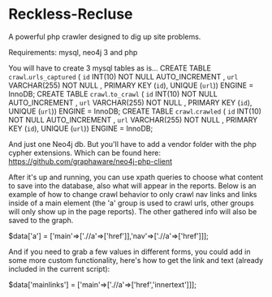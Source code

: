 # Reckless-Recluse
A powerful php crawler designed to dig up site problems. 

Requirements:
mysql, neo4j 3 and php

You will have to create 3 mysql tables as is... 
CREATE TABLE `crawl`.`urls_captured` ( `id` INT(10) NOT NULL AUTO_INCREMENT , `url` VARCHAR(255) NOT NULL , PRIMARY KEY (`id`), UNIQUE (`url`)) ENGINE = InnoDB;
CREATE TABLE `crawl`.`to_crawl` ( `id` INT(10) NOT NULL AUTO_INCREMENT , `url` VARCHAR(255) NOT NULL , PRIMARY KEY (`id`), UNIQUE (`url`)) ENGINE = InnoDB;
CREATE TABLE `crawl`.`crawled` ( `id` INT(10) NOT NULL AUTO_INCREMENT , `url` VARCHAR(255) NOT NULL , PRIMARY KEY (`id`), UNIQUE (`url`)) ENGINE = InnoDB;

And just one Neo4j db. But you'll have to add a vendor folder with the php cypher extensions. Which can be found here: https://github.com/graphaware/neo4j-php-client

After it's up and running, you can use xpath queries to choose what content to save into the database, also what will appear in the reports. 
Below is an example of how to change crawl behavior to only crawl nav links and links inside of a main element (the 'a' group is used to crawl urls, other groups will only show up in the page reports). The other gathered info will also be saved to the graph. 

$data['a'] = ['main'=>['.//a'=>['href']],'nav'=>['.//a'=>['href']]]; 

And if you need to grab a few values in different forms, you could add in some more custom functionality, here's how to get the link and text (already included in the current script): 

$data['mainlinks'] = ['main'=>['.//a'=>['href','innertext']]];
